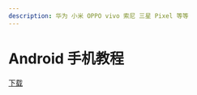 ```yaml
---
description: 华为 小米 OPPO vivo 索尼 三星 Pixel 等等
---
```


# Android 手机教程

[下载](https://api.dzzui.com/api/lanzoujx?url=https://betasoft.lanzout.com/icVqe05lf9fg\&type=down)
